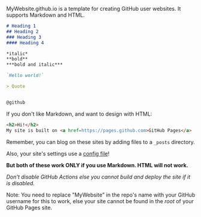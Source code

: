 MyWebsite.github.io is a template for creating GitHub user websites. It supports Markdown and HTML.

``` markdown
# Heading 1
## Heading 2
### Heading 3
#### Heading 4

*italic*
**bold**
***bold and italic***

`Hello world!`

> Quote


@github

```

If you don't like Markdown, and want to design with HTML:
``` html
<h2>Hi!</h2>
My site is built on <a href=https://pages.github.com>GitHub Pages</a>
```



Remember, you can blog on these sites by adding files to a `_posts` directory.

Also, your site's settings use a [config file](./_config.yml)!
  
**But both of these work ONLY if you use Markdown. HTML will not work.**

*Don't disable GitHub Actions else you cannot build and deploy the site if it is disabled.*

Note: You need to replace "MyWebsite" in the repo's name with your GitHub username for this to work, else your site cannot be found in the *root* of your GitHub Pages site.

